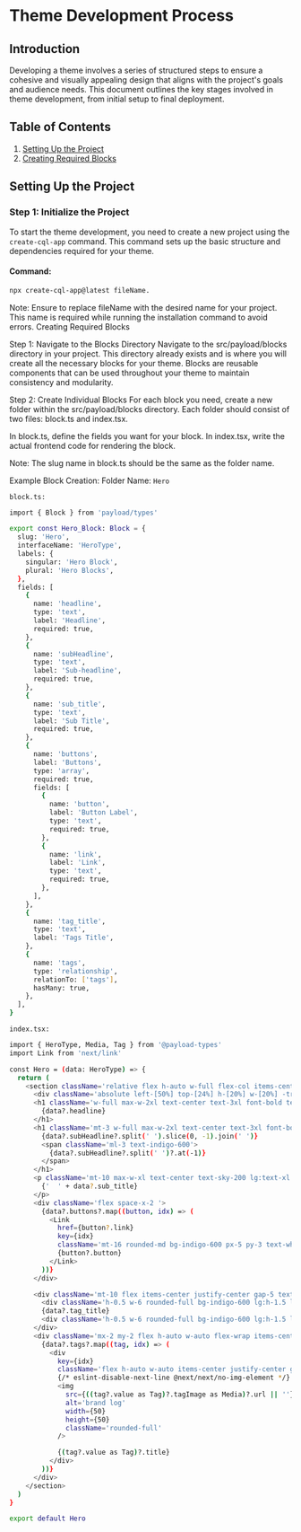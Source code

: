 # Theme Development Process

## Introduction
Developing a theme involves a series of structured steps to ensure a cohesive and visually appealing design that aligns with the project's goals and audience needs. This document outlines the key stages involved in theme development, from initial setup to final deployment.

## Table of Contents
1. [Setting Up the Project](#setting-up-the-project)
2. [Creating Required Blocks](#creating-required-blocks)

## Setting Up the Project

### Step 1: Initialize the Project
To start the theme development, you need to create a new project using the `create-cql-app` command. This command sets up the basic structure and dependencies required for your theme.

#### Command:
```bash
npx create-cql-app@latest fileName.
```
Note: Ensure to replace fileName with the desired name for your project. This name is required while running the installation command to avoid errors.
Creating Required Blocks

Step 1: Navigate to the Blocks Directory
Navigate to the src/payload/blocks directory in your project. This directory already exists and is where you will create all the necessary blocks for your theme. Blocks are reusable components that can be used throughout your theme to maintain consistency and modularity.

Step 2: Create Individual Blocks
For each block you need, create a new folder within the src/payload/blocks directory. Each folder should consist of two files: block.ts and index.tsx.

In block.ts, define the fields you want for your block. In index.tsx, write the actual frontend code for rendering the block.

Note: The slug name in block.ts should be the same as the folder name.

Example Block Creation:
Folder Name: `Hero`

`block.ts:`
```bash
import { Block } from 'payload/types'

export const Hero_Block: Block = {
  slug: 'Hero',
  interfaceName: 'HeroType',
  labels: {
    singular: 'Hero Block',
    plural: 'Hero Blocks',
  },
  fields: [
    {
      name: 'headline',
      type: 'text',
      label: 'Headline',
      required: true,
    },
    {
      name: 'subHeadline',
      type: 'text',
      label: 'Sub-headline',
      required: true,
    },
    {
      name: 'sub_title',
      type: 'text',
      label: 'Sub Title',
      required: true,
    },
    {
      name: 'buttons',
      label: 'Buttons',
      type: 'array',
      required: true,
      fields: [
        {
          name: 'button',
          label: 'Button Label',
          type: 'text',
          required: true,
        },
        {
          name: 'link',
          label: 'Link',
          type: 'text',
          required: true,
        },
      ],
    },
    {
      name: 'tag_title',
      type: 'text',
      label: 'Tags Title',
    },
    {
      name: 'tags',
      type: 'relationship',
      relationTo: ['tags'],
      hasMany: true,
    },
  ],
}
```
`index.tsx:`
```bash
import { HeroType, Media, Tag } from '@payload-types'
import Link from 'next/link'

const Hero = (data: HeroType) => {
  return (
    <section className='relative flex h-auto w-full flex-col items-center justify-center pt-10 lg:pt-20'>
      <div className='absolute left-[50%] top-[24%] h-[20%] w-[20%] -translate-x-1/2 rounded-full bg-indigo-600 blur-[110px]'></div>
      <h1 className='w-full max-w-2xl text-center text-3xl font-bold text-white md:text-4xl lg:text-7xl'>
        {data?.headline}
      </h1>
      <h1 className='mt-3 w-full max-w-2xl text-center text-3xl font-bold text-white md:text-4xl lg:text-7xl'>
        {data?.subHeadline?.split(' ').slice(0, -1).join(' ')}
        <span className='ml-3 text-indigo-600'>
          {data?.subHeadline?.split(' ')?.at(-1)}
        </span>
      </h1>
      <p className='mt-10 max-w-xl text-center text-sky-200 lg:text-xl'>
        {'  ' + data?.sub_title}
      </p>
      <div className='flex space-x-2 '>
        {data?.buttons?.map((button, idx) => (
          <Link
            href={button?.link}
            key={idx}
            className='mt-16 rounded-md bg-indigo-600 px-5 py-3 text-white transition hover:bg-indigo-700'>
            {button?.button}
          </Link>
        ))}
      </div>

      <div className='mt-10 flex items-center justify-center gap-5 text-sm font-semibold uppercase text-white lg:text-xl'>
        <div className='h-0.5 w-6 rounded-full bg-indigo-600 lg:h-1.5 lg:w-12'></div>
        {data?.tag_title}
        <div className='h-0.5 w-6 rounded-full bg-indigo-600 lg:h-1.5 lg:w-12'></div>
      </div>
      <div className='mx-2 my-2 flex h-auto w-auto flex-wrap items-center justify-center gap-5 rounded-3xl px-6 md:flex md:flex-row lg:mx-auto lg:my-10 lg:h-24 lg:gap-14 lg:bg-gray-600'>
        {data?.tags?.map((tag, idx) => (
          <div
            key={idx}
            className='flex h-auto w-auto items-center justify-center gap-4 text-sm font-bold text-white md:text-xl lg:text-2xl'>
            {/* eslint-disable-next-line @next/next/no-img-element */}
            <img
              src={((tag?.value as Tag)?.tagImage as Media)?.url || ''}
              alt='brand log'
              width={50}
              height={50}
              className='rounded-full'
            />

            {(tag?.value as Tag)?.title}
          </div>
        ))}
      </div>
    </section>
  )
}

export default Hero
```

